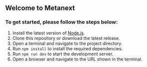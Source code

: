 ## Welcome to Metanext

### To get started, please follow the steps below:

1. Install the latest version of [Node.js](https://nodejs.org/en/download/).
2. Clone this repository or download the latest release.
3. Open a terminal and navigate to the project directory.
4. Run `npm install` to install the required dependencies.
5. Run `npm run dev` to start the development server.
6. Open a browser and navigate to the URL shown in the terminal.
